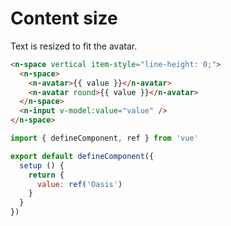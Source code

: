 # Content size

Text is resized to fit the avatar.

```html
<n-space vertical item-style="line-height: 0;">
  <n-space>
    <n-avatar>{{ value }}</n-avatar>
    <n-avatar round>{{ value }}</n-avatar>
  </n-space>
  <n-input v-model:value="value" />
</n-space>
```

```js
import { defineComponent, ref } from 'vue'

export default defineComponent({
  setup () {
    return {
      value: ref('Oasis')
    }
  }
})
```
